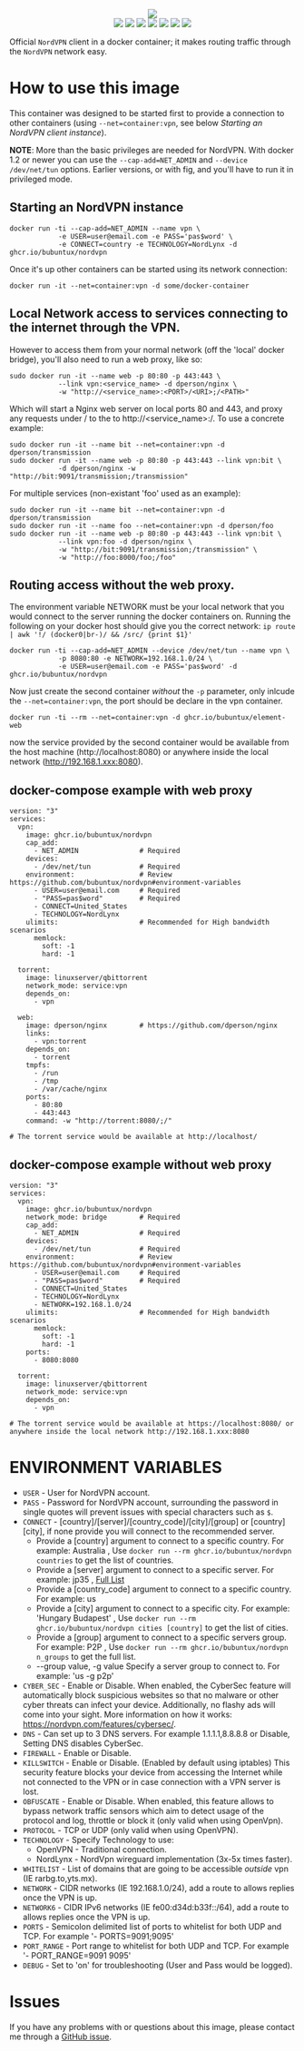 <p align="center">
    <a href="https://nordvpn.com/"><img src="https://github.com/bubuntux/nordvpn/raw/master/NordVpn_logo.png"/></a>
    </br>
    <a href="https://github.com/bubuntux/nordvpn/blob/master/LICENSE"><img src="https://badgen.net/github/license/bubuntux/nordvpn?color=cyan"/></a>
    <a href="https://cloud.docker.com/u/bubuntux/repository/docker/bubuntux/nordvpn"><img src="https://badgen.net/docker/size/bubuntux/nordvpn?icon=docker&label=size"/></a>
    <a href="https://cloud.docker.com/u/bubuntux/repository/docker/bubuntux/nordvpn"><img src="https://badgen.net/docker/pulls/bubuntux/nordvpn?icon=docker&label=pulls"/></a>
    <a href="https://cloud.docker.com/u/bubuntux/repository/docker/bubuntux/nordvpn"><img src="https://badgen.net/docker/stars/bubuntux/nordvpn?icon=docker&label=stars"/></a>
    <a href="https://github.com/bubuntux/nordvpn"><img src="https://badgen.net/github/forks/bubuntux/nordvpn?icon=github&label=forks&color=black"/></a>
    <a href="https://github.com/bubuntux/nordvpn"><img src="https://badgen.net/github/stars/bubuntux/nordvpn?icon=github&label=stars&color=black"/></a>
    <a href="https://github.com/bubuntux/nordvpn/actions?query=workflow%3Arelease"><img src="https://github.com/bubuntux/nordvpn/workflows/release/badge.svg"/></a>
</p>

Official `NordVPN` client in a docker container; it makes routing traffic through the `NordVPN` network easy.

# How to use this image

This container was designed to be started first to provide a connection to other containers (using `--net=container:vpn`, see below *Starting an NordVPN client instance*).

**NOTE**: More than the basic privileges are needed for NordVPN. With docker 1.2 or newer you can use the `--cap-add=NET_ADMIN` and `--device /dev/net/tun` options. Earlier versions, or with fig, and you'll have to run it in privileged mode.

## Starting an NordVPN instance

    docker run -ti --cap-add=NET_ADMIN --name vpn \
                -e USER=user@email.com -e PASS='pas$word' \
                -e CONNECT=country -e TECHNOLOGY=NordLynx -d ghcr.io/bubuntux/nordvpn

Once it's up other containers can be started using its network connection:

    docker run -it --net=container:vpn -d some/docker-container

## Local Network access to services connecting to the internet through the VPN.
However to access them from your normal network (off the 'local' docker bridge), you'll also need to run a web proxy, like so:
```
sudo docker run -it --name web -p 80:80 -p 443:443 \
            --link vpn:<service_name> -d dperson/nginx \
            -w "http://<service_name>:<PORT>/<URI>;/<PATH>"
```
Which will start a Nginx web server on local ports 80 and 443, and proxy any requests under /<PATH> to the to http://<service_name>:<PORT>/<URI>. To use a concrete example:

```
sudo docker run -it --name bit --net=container:vpn -d dperson/transmission
sudo docker run -it --name web -p 80:80 -p 443:443 --link vpn:bit \
            -d dperson/nginx -w "http://bit:9091/transmission;/transmission"
```

For multiple services (non-existant 'foo' used as an example):

```
sudo docker run -it --name bit --net=container:vpn -d dperson/transmission
sudo docker run -it --name foo --net=container:vpn -d dperson/foo
sudo docker run -it --name web -p 80:80 -p 443:443 --link vpn:bit \
            --link vpn:foo -d dperson/nginx \
            -w "http://bit:9091/transmission;/transmission" \
            -w "http://foo:8000/foo;/foo"
```
## Routing access without the web proxy.

The environment variable NETWORK must be your local network that you would connect to the server running the docker containers on. Running the following on your docker host should give you the correct network: `ip route | awk '!/ (docker0|br-)/ && /src/ {print $1}'`

    docker run -ti --cap-add=NET_ADMIN --device /dev/net/tun --name vpn \
                -p 8080:80 -e NETWORK=192.168.1.0/24 \ 
                -e USER=user@email.com -e PASS='pas$word' -d ghcr.io/bubuntux/nordvpn               

Now just create the second container _without_ the `-p` parameter, only inlcude the `--net=container:vpn`, the port should be declare in the vpn container.

    docker run -ti --rm --net=container:vpn -d ghcr.io/bubuntux/element-web

now the service provided by the second container would be available from the host machine (http://localhost:8080) or anywhere inside the local network (http://192.168.1.xxx:8080).

## docker-compose example with web proxy
```
version: "3"
services:
  vpn:
    image: ghcr.io/bubuntux/nordvpn
    cap_add:
      - NET_ADMIN               # Required
    devices:
      - /dev/net/tun            # Required
    environment:                # Review https://github.com/bubuntux/nordvpn#environment-variables
      - USER=user@email.com     # Required
      - "PASS=pas$word"         # Required
      - CONNECT=United_States
      - TECHNOLOGY=NordLynx
    ulimits:                    # Recommended for High bandwidth scenarios
      memlock:
        soft: -1
        hard: -1

  torrent:
    image: linuxserver/qbittorrent
    network_mode: service:vpn
    depends_on:
      - vpn

  web:
    image: dperson/nginx        # https://github.com/dperson/nginx
    links:                                                                                   
      - vpn:torrent                                                                          
    depends_on:                                                                              
      - torrent                                                                              
    tmpfs:                                                                                   
      - /run                                                                                 
      - /tmp                                                                                 
      - /var/cache/nginx                                                                     
    ports:                                                                                   
      - 80:80                                                                                
      - 443:443                                                                              
    command: -w "http://torrent:8080/;/" 
    
# The torrent service would be available at http://localhost/ 
```

## docker-compose example without web proxy
```
version: "3"
services:
  vpn:
    image: ghcr.io/bubuntux/nordvpn
    network_mode: bridge        # Required
    cap_add:
      - NET_ADMIN               # Required
    devices:
      - /dev/net/tun            # Required
    environment:                # Review https://github.com/bubuntux/nordvpn#environment-variables
      - USER=user@email.com     # Required
      - "PASS=pas$word"         # Required
      - CONNECT=United_States
      - TECHNOLOGY=NordLynx
      - NETWORK=192.168.1.0/24 
    ulimits:                    # Recommended for High bandwidth scenarios
      memlock:
        soft: -1
        hard: -1
    ports:
      - 8080:8080

  torrent:
    image: linuxserver/qbittorrent
    network_mode: service:vpn
    depends_on:
      - vpn
      
# The torrent service would be available at https://localhost:8080/ or anywhere inside the local network http://192.168.1.xxx:8080
 ```

# ENVIRONMENT VARIABLES

* `USER`     - User for NordVPN account.
* `PASS`     - Password for NordVPN account, surrounding the password in single quotes will prevent issues with special characters such as `$`.
* `CONNECT`  -  [country]/[server]/[country_code]/[city]/[group] or [country] [city], if none provide you will connect to  the recommended server.
   - Provide a [country] argument to connect to a specific country. For example: Australia , Use `docker run --rm ghcr.io/bubuntux/nordvpn countries` to get the list of countries.
   - Provide a [server] argument to connect to a specific server. For example: jp35 , [Full List](https://nordvpn.com/servers/tools/)
   - Provide a [country_code] argument to connect to a specific country. For example: us 
   - Provide a [city] argument to connect to a specific city. For example: 'Hungary Budapest' , Use `docker run --rm ghcr.io/bubuntux/nordvpn cities [country]` to get the list of cities. 
   - Provide a [group] argument to connect to a specific servers group. For example: P2P , Use `docker run --rm ghcr.io/bubuntux/nordvpn n_groups` to get the full list.
   - --group value, -g value  Specify a server group to connect to. For example: 'us -g p2p'
* `CYBER_SEC`  - Enable or Disable. When enabled, the CyberSec feature will automatically block suspicious websites so that no malware or other cyber threats can infect your device. Additionally, no flashy ads will come into your sight. More information on how it works: https://nordvpn.com/features/cybersec/.
* `DNS` -   Can set up to 3 DNS servers. For example 1.1.1.1,8.8.8.8 or Disable, Setting DNS disables CyberSec.
* `FIREWALL`  - Enable or Disable.
* `KILLSWITCH`  - Enable or Disable. (Enabled by default using iptables) This security feature blocks your device from accessing the Internet while not connected to the VPN or in case connection with a VPN server is lost.
* `OBFUSCATE`  - Enable or Disable. When enabled, this feature allows to bypass network traffic sensors which aim to detect usage of the protocol and log, throttle or block it (only valid when using OpenVpn).
* `PROTOCOL`   - TCP or UDP (only valid when using OpenVPN).
* `TECHNOLOGY` - Specify Technology to use: 
   * OpenVPN    - Traditional connection.
   * NordLynx   - NordVpn wireguard implementation (3x-5x times faster).
* `WHITELIST` - List of domains that are going to be accessible _outside_ vpn (IE rarbg.to,yts.mx).
* `NETWORK`  - CIDR networks (IE 192.168.1.0/24), add a route to allows replies once the VPN is up.
* `NETWORK6` - CIDR IPv6 networks (IE fe00:d34d:b33f::/64), add a route to allows replies once the VPN is up.
* `PORTS`  - Semicolon delimited list of ports to whitelist for both UDP and TCP. For example '- PORTS=9091;9095'
* `PORT_RANGE`  - Port range to whitelist for both UDP and TCP. For example '- PORT_RANGE=9091 9095'
* `DEBUG`    - Set to 'on' for troubleshooting (User and Pass would be logged).

# Issues

If you have any problems with or questions about this image, please contact me through a [GitHub issue](https://github.com/bubuntux/nordvpn/issues).
